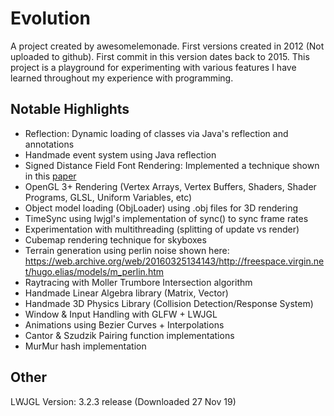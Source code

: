 Evolution
=========
A project created by awesomelemonade. First versions created in 2012 (Not uploaded to github). First commit in this version dates back to 2015. This project is a playground for experimenting with various features I have learned throughout my experience with programming.

Notable Highlights
------------------
* Reflection: Dynamic loading of classes via Java's reflection and annotations
* Handmade event system using Java reflection
* Signed Distance Field Font Rendering: Implemented a technique shown in this [paper](https://steamcdn-a.akamaihd.net/apps/valve/2007/SIGGRAPH2007_AlphaTestedMagnification.pdf)
* OpenGL 3+ Rendering (Vertex Arrays, Vertex Buffers, Shaders, Shader Programs, GLSL, Uniform Variables, etc)
* Object model loading (ObjLoader) using .obj files for 3D rendering
* TimeSync using lwjgl's implementation of sync() to sync frame rates
* Experimentation with multithreading (splitting of update vs render)
* Cubemap rendering technique for skyboxes
* Terrain generation using perlin noise shown here: https://web.archive.org/web/20160325134143/http://freespace.virgin.net/hugo.elias/models/m_perlin.htm
* Raytracing with Moller Trumbore Intersection algorithm
* Handmade Linear Algebra library (Matrix, Vector)
* Handmade 3D Physics Library (Collision Detection/Response System)
* Window & Input Handling with GLFW + LWJGL
* Animations using Bezier Curves + Interpolations
* Cantor & Szudzik Pairing function implementations
* MurMur hash implementation

Other
-----
LWJGL Version: 3.2.3 release (Downloaded 27 Nov 19)
